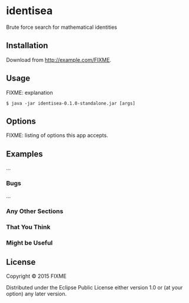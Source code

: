 # identisea

Brute force search for mathematical identities

## Installation

Download from http://example.com/FIXME.

## Usage

FIXME: explanation

    $ java -jar identisea-0.1.0-standalone.jar [args]

## Options

FIXME: listing of options this app accepts.

## Examples

...

### Bugs

...

### Any Other Sections
### That You Think
### Might be Useful

## License

Copyright © 2015 FIXME

Distributed under the Eclipse Public License either version 1.0 or (at
your option) any later version.
